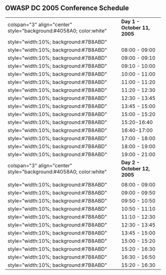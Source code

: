 ## OWASP DC 2005 Conference Schedule

|                                                                     |                              |
| ------------------------------------------------------------------- | ---------------------------- |
| colspan="3" align="center" style="background:\#4058A0; color:white" | **Day 1 - October 11, 2005** |
| style="width:10%; background:\#7B8ABD"                              |                              |
| style="width:10%; background:\#7B8ABD"                              | 08:00 - 09:00                |
| style="width:10%; background:\#7B8ABD"                              | 09:00 - 09:10                |
| style="width:10%; background:\#7B8ABD"                              | 09:10 - 10:00                |
| style="width:10%; background:\#7B8ABD"                              | 10:00 - 11:00                |
| style="width:10%; background:\#7B8ABD"                              | 11:00 - 11:20                |
| style="width:10%; background:\#7B8ABD"                              | 11:20 - 12:30                |
| style="width:10%; background:\#7B8ABD"                              | 12:30 - 13:45                |
| style="width:10%; background:\#7B8ABD"                              | 13:45 - 15:00                |
| style="width:10%; background:\#7B8ABD"                              | 15:00 - 15:20                |
| style="width:10%; background:\#7B8ABD"                              | 15:20-16:40                  |
| style="width:10%; background:\#7B8ABD"                              | 16:40-17:00                  |
| style="width:10%; background:\#7B8ABD"                              | 17:00 - 18:00                |
| style="width:10%; background:\#7B8ABD"                              | 18:00 - 19:00                |
| style="width:10%; background:\#7B8ABD"                              | 19:00 - 21:00                |
| colspan="3" align="center" style="background:\#4058A0; color:white" | **Day 2 - October 12, 2005** |
|                                                                     |                              |
| style="width:10%; background:\#7B8ABD"                              | 08:00 - 09:00                |
| style="width:10%; background:\#7B8ABD"                              | 09:00 - 09:50                |
| style="width:10%; background:\#7B8ABD"                              | 09:50 - 10:50                |
| style="width:10%; background:\#7B8ABD"                              | 10:50 - 11:10                |
| style="width:10%; background:\#7B8ABD"                              | 11:10 - 12:30                |
| style="width:10%; background:\#7B8ABD"                              | 12:30 - 13:45                |
| style="width:10%; background:\#7B8ABD"                              | 13:45 - 15:00                |
| style="width:10%; background:\#7B8ABD"                              | 15:00 - 15:20                |
| style="width:10%; background:\#7B8ABD"                              | 15:20 - 16:30                |
| style="width:10%; background:\#7B8ABD"                              | 16:30 - 16:50                |
| style="width:10%; background:\#7B8ABD"                              | 15:20 - 16:30                |